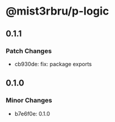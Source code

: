 # @mist3rbru/p-logic

## 0.1.1

### Patch Changes

- cb930de: fix: package exports

## 0.1.0

### Minor Changes

- b7e6f0e: 0.1.0
